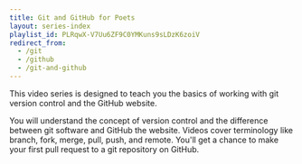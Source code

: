 ```yaml
---
title: Git and GitHub for Poets
layout: series-index
playlist_id: PLRqwX-V7Uu6ZF9C0YMKuns9sLDzK6zoiV
redirect_from:
  - /git
  - /github
  - /git-and-github
---
```


This video series is designed to teach you the basics of working with git version control and the GitHub website. 

You will understand the concept of version control and the difference between git software and GitHub the website. Videos cover terminology like branch, fork, merge, pull, push, and remote. You'll get a chance to make your first pull request to a git repository on GitHub.
